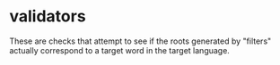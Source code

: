 # validators

These are checks that attempt to see if the roots generated by "filters" actually
correspond to a target word in the target language.